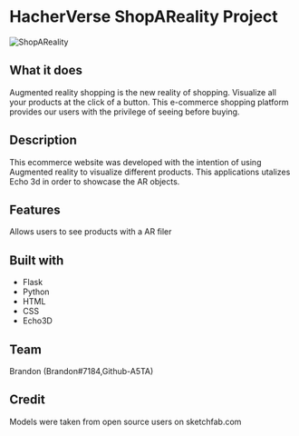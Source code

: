# HacherVerse ShopAReality Project
![ShopAReality](https://user-images.githubusercontent.com/84144584/167213726-fc13b242-9aee-4ca9-a906-db571d118e7c.png)

## What it does
Augmented reality shopping is the new reality of shopping. Visualize all your products at the click of a button. This e-commerce shopping platform provides our users with the privilege of seeing before buying.

## Description
This ecommerce website was developed with the intention of using Augmented reality to visualize different products. This applications utalizes Echo 3d in order to showcase the AR objects.

## Features
Allows users to see products with a AR filer


## Built with
* Flask
* Python
* HTML
* CSS
* Echo3D

## Team
Brandon (Brandon#7184,Github-A5TA)

## Credit
Models were taken from open source users on sketchfab.com
